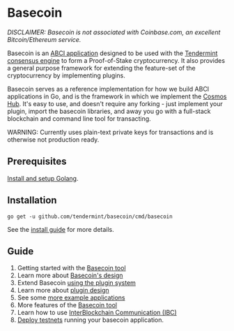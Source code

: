# Basecoin

_DISCLAIMER: Basecoin is not associated with Coinbase.com, an excellent Bitcoin/Ethereum service._

Basecoin is an [ABCI application](https://github.com/tendermint/abci) designed to be used with the [Tendermint consensus engine](https://tendermint.com/) to form a Proof-of-Stake cryptocurrency.
It also provides a general purpose framework for extending the feature-set of the cryptocurrency
by implementing plugins.

Basecoin serves as a reference implementation for how we build ABCI applications in Go,
and is the framework in which we implement the [Cosmos Hub](https://cosmos.network).
It's easy to use, and doesn't require any forking - just implement your plugin, import the basecoin libraries,
and away you go with a full-stack blockchain and command line tool for transacting.

WARNING: Currently uses plain-text private keys for transactions and is otherwise not production ready.

## Prerequisites

[Install and setup Golang](https://tendermint.com/docs/guides/install-go).

## Installation

```
go get -u github.com/tendermint/basecoin/cmd/basecoin
```

See the [install guide](/docs/guide/install.md) for more details.


## Guide

1. Getting started with the [Basecoin tool](/docs/guide/basecoin-basics.md)
1. Learn more about [Basecoin's design](/docs/guide/basecoin-design.md)
1. Extend Basecoin [using the plugin system](/docs/guide/example-plugin.md)
1. Learn more about [plugin design](/docs/guide/plugin-design.md)
1. See some [more example applications](/docs/guide/more-examples.md)
1. More features of the [Basecoin tool](/docs/guide/basecoin-tool.md)
1. Learn how to use [InterBlockchain Communication (IBC)](/docs/guide/ibc.md)
1. [Deploy testnets](deployment.md) running your basecoin application.


